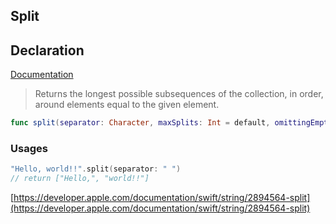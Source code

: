 ## Split

## Declaration

[Documentation](https://developer.apple.com/documentation/swift/string/2894564-split)
> Returns the longest possible subsequences of the collection, in order, around elements equal to the given element.

```swift
func split(separator: Character, maxSplits: Int = default, omittingEmptySubsequences: Bool = default) -> [Substring]
```

### Usages
```swift
"Hello, world!!".split(separator: " ")
// return ["Hello,", "world!!"]
```

[https://developer.apple.com/documentation/swift/string/2894564-split](https://developer.apple.com/documentation/swift/string/2894564-split)
